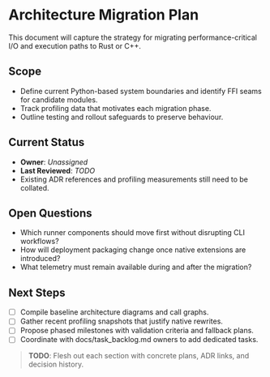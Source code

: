 # Architecture Migration Plan

This document will capture the strategy for migrating performance-critical I/O and execution paths to Rust or C++.

## Scope
- Define current Python-based system boundaries and identify FFI seams for candidate modules.
- Track profiling data that motivates each migration phase.
- Outline testing and rollout safeguards to preserve behaviour.

## Current Status
- **Owner**: _Unassigned_
- **Last Reviewed**: _TODO_
- Existing ADR references and profiling measurements still need to be collated.

## Open Questions
- Which runner components should move first without disrupting CLI workflows?
- How will deployment packaging change once native extensions are introduced?
- What telemetry must remain available during and after the migration?

## Next Steps
- [ ] Compile baseline architecture diagrams and call graphs.
- [ ] Gather recent profiling snapshots that justify native rewrites.
- [ ] Propose phased milestones with validation criteria and fallback plans.
- [ ] Coordinate with docs/task_backlog.md owners to add dedicated tasks.

> **TODO**: Flesh out each section with concrete plans, ADR links, and decision history.

